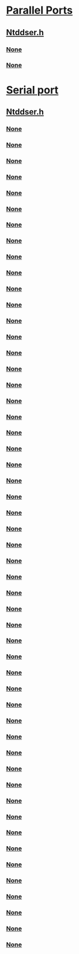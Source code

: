 # [Parallel Ports](../_parports/index.md)
## [Ntddser.h](index.md)
### [None](../ntddser/ni-ntddser-ioctl_serial_get_timeouts.md)
### [None](../ntddser/ni-ntddser-ioctl_serial_set_timeouts.md)
# [Serial port](../_serports/index.md)
## [Ntddser.h](index.md)
### [None](../ntddser/ni-ntddser-ioctl_internal_serenum_remove_self.md)
### [None](../ntddser/ni-ntddser-ioctl_serenum_get_port_name.md)
### [None](../ntddser/ni-ntddser-ioctl_serenum_port_desc.md)
### [None](../ntddser/ni-ntddser-ioctl_serial_apply_default_configuration.md)
### [None](../ntddser/ni-ntddser-ioctl_serial_clear_stats.md)
### [None](../ntddser/ni-ntddser-ioctl_serial_clr_dtr.md)
### [None](../ntddser/ni-ntddser-ioctl_serial_clr_rts.md)
### [None](../ntddser/ni-ntddser-ioctl_serial_config_size.md)
### [None](../ntddser/ni-ntddser-ioctl_serial_get_baud_rate.md)
### [None](../ntddser/ni-ntddser-ioctl_serial_get_chars.md)
### [None](../ntddser/ni-ntddser-ioctl_serial_get_commstatus.md)
### [None](../ntddser/ni-ntddser-ioctl_serial_get_dtrrts.md)
### [None](../ntddser/ni-ntddser-ioctl_serial_get_handflow.md)
### [None](../ntddser/ni-ntddser-ioctl_serial_get_line_control.md)
### [None](../ntddser/ni-ntddser-ioctl_serial_get_modemstatus.md)
### [None](../ntddser/ni-ntddser-ioctl_serial_get_modem_control.md)
### [None](../ntddser/ni-ntddser-ioctl_serial_get_properties.md)
### [None](../ntddser/ni-ntddser-ioctl_serial_get_stats.md)
### [None](../ntddser/ni-ntddser-ioctl_serial_get_wait_mask.md)
### [None](../ntddser/ni-ntddser-ioctl_serial_immediate_char.md)
### [None](../ntddser/ni-ntddser-ioctl_serial_internal_basic_settings.md)
### [None](../ntddser/ni-ntddser-ioctl_serial_internal_cancel_wait_wake.md)
### [None](../ntddser/ni-ntddser-ioctl_serial_internal_do_wait_wake.md)
### [None](../ntddser/ni-ntddser-ioctl_serial_internal_restore_settings.md)
### [None](../ntddser/ni-ntddser-ioctl_serial_lsrmst_insert.md)
### [None](../ntddser/ni-ntddser-ioctl_serial_purge.md)
### [None](../ntddser/ni-ntddser-ioctl_serial_reset_device.md)
### [None](../ntddser/ni-ntddser-ioctl_serial_set_baud_rate.md)
### [None](../ntddser/ni-ntddser-ioctl_serial_set_break_off.md)
### [None](../ntddser/ni-ntddser-ioctl_serial_set_break_on.md)
### [None](../ntddser/ni-ntddser-ioctl_serial_set_chars.md)
### [None](../ntddser/ni-ntddser-ioctl_serial_set_dtr.md)
### [None](../ntddser/ni-ntddser-ioctl_serial_set_fifo_control.md)
### [None](../ntddser/ni-ntddser-ioctl_serial_set_handflow.md)
### [None](../ntddser/ni-ntddser-ioctl_serial_set_line_control.md)
### [None](../ntddser/ni-ntddser-ioctl_serial_set_modem_control.md)
### [None](../ntddser/ni-ntddser-ioctl_serial_set_queue_size.md)
### [None](../ntddser/ni-ntddser-ioctl_serial_set_rts.md)
### [None](../ntddser/ni-ntddser-ioctl_serial_set_wait_mask.md)
### [None](../ntddser/ni-ntddser-ioctl_serial_set_xoff.md)
### [None](../ntddser/ni-ntddser-ioctl_serial_set_xon.md)
### [None](../ntddser/ni-ntddser-ioctl_serial_wait_on_mask.md)
### [None](../ntddser/ni-ntddser-ioctl_serial_xoff_counter.md)
### [None](../ntddser/ns-ntddser-_serialperf_stats.md)
### [None](../ntddser/ns-ntddser-_serial_baud_rate.md)
### [None](../ntddser/ns-ntddser-_serial_chars.md)
### [None](../ntddser/ns-ntddser-_serial_commprop.md)
### [None](../ntddser/ns-ntddser-_serial_handflow.md)
### [None](../ntddser/ns-ntddser-_serial_line_control.md)
### [None](../ntddser/ns-ntddser-_serial_queue_size.md)
### [None](../ntddser/ns-ntddser-_serial_status.md)
### [None](../ntddser/ns-ntddser-_serial_timeouts.md)
